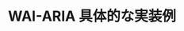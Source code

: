 ---
layout: ./src/html/tag.pug
type: 'tag'
title: 'WAI-ARIA 具体的な実装例'
desc: ''
name: 'practice_of_wai_aria'
---